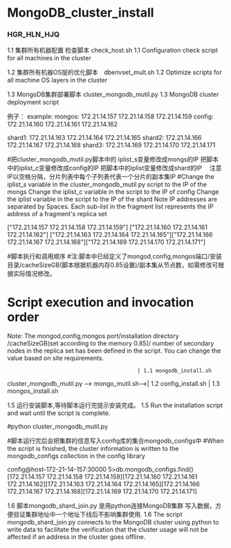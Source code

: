 # MongoDB_cluster_install
### HGR_HLN_HJQ ###

1.1 集群所有机器配置 检查脚本 check_host.sh
1.1 Configuration check script for all machines in the cluster

1.2 集群所有机器OS层的优化脚本　dbenvset_mult.sh
1.2 Optimize scripts for all machine OS layers in the cluster


1.3 MongoDB集群部署脚本 cluster_mongodb_mutil.py
1.3 MongoDB cluster deployment script

 例子：
 example:
mongos: 172.21.14.157 172.21.14.158 172.21.14.159
config: 172.21.14.160 172.21.14.161 172.21.14.162

shard1: 172.21.14.163 172.21.14.164 172.21.14.165
shard2: 172.21.14.166 172.21.14.167 172.21.14.168
shard3: 172.21.14.169 172.21.14.170 172.21.14.171

#把cluster_mongodb_mutil.py脚本中的 iplist_s变量修改成mongs的IP
                          把脚本 中的iplist_c变量修改成config的IP
                          把脚本中的iplist变量修改成shard的IP
                         　注意IP以空格分隔，分片列表中每个子列表代表一个分片的副本集IP
#Change the iplist_s variable in the cluster_mongodb_mutil.py script to the IP of the mongs
                          Change the iplist_c variable in the script to the IP of config
                          Change the iplist variable in the script to the IP of the shard
                          Note IP addresses are separated by Spaces. Each sub-list in the fragment list represents the IP address of a fragment's replica set

["172.21.14.157 172.21.14.158 172.21.14.159"]
["172.21.14.160 172.21.14.161 172.21.14.162"]
["172.21.14.163 172.21.14.164 172.21.14.165"]["172.21.14.166 172.21.14.167 172.21.14.168"]["172.21.14.169 172.21.14.170 172.21.14.171"]

#脚本执行和调用顺序
#注:脚本中已经定义了mongod,config,mongos端口/安装目录/cacheSizeGB(脚本根据机器内存0.85设置)/副本集从节点数，如需修改可根据实际情况修改。
# Script execution and invocation order
Note: The mongod,config,mongos port/installation directory /cacheSizeGB(set according to the memory 0.85)/ number of secondary nodes in the replica set has been defined in the script. You can change the value based on site requirements.

                                              | 1.1 mongodb_install.sh
cluster_mongodb_mutil.py --> mongo_mutil.sh-->| 1.2 config_install.sh
                                              | 1.3 mongos_install.sh


1.5 运行安装脚本,等待脚本运行完提示安装完成。
1.5 Run the installation script and wait until the script is complete.

#python cluster_mongodb_mutil.py

#脚本运行完后会把集群的信息写入config库的集合mongodb_configs中
#When the script is finished, the cluster information is written to the mongodb_configs collection in the config library

config@host-172-21-14-157:30000 5>db.mongodb_configs.find()
[172.21.14.157 172.21.14.158 172.21.14.159][172.21.14.160 172.21.14.161 172.21.14.162][172.21.14.163 172.21.14.164 172.21.14.165][172.21.14.166 172.21.14.167 172.21.14.168][172.21.14.169 172.21.14.170 172.21.14.171]

1.6 脚本mongodb_shard_join.py 是用python连接MongoDB集群 写入数据，方便验证集群地址中一个地址下线后不影响集群使用.
1.6 The script mongodb_shard_join.py connects to the MongoDB cluster using python to write data to facilitate the verification that the cluster usage will not be affected if an address in the cluster goes offline.
